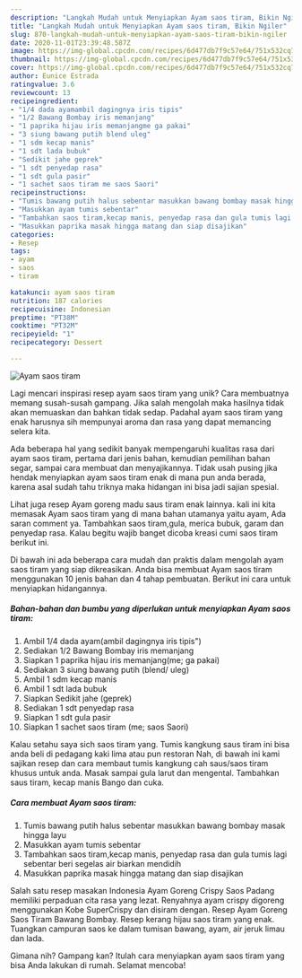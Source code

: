 ```yaml
---
description: "Langkah Mudah untuk Menyiapkan Ayam saos tiram, Bikin Ngiler"
title: "Langkah Mudah untuk Menyiapkan Ayam saos tiram, Bikin Ngiler"
slug: 870-langkah-mudah-untuk-menyiapkan-ayam-saos-tiram-bikin-ngiler
date: 2020-11-01T23:39:48.587Z
image: https://img-global.cpcdn.com/recipes/6d477db7f9c57e64/751x532cq70/ayam-saos-tiram-foto-resep-utama.jpg
thumbnail: https://img-global.cpcdn.com/recipes/6d477db7f9c57e64/751x532cq70/ayam-saos-tiram-foto-resep-utama.jpg
cover: https://img-global.cpcdn.com/recipes/6d477db7f9c57e64/751x532cq70/ayam-saos-tiram-foto-resep-utama.jpg
author: Eunice Estrada
ratingvalue: 3.6
reviewcount: 13
recipeingredient:
- "1/4 dada ayamambil dagingnya iris tipis"
- "1/2 Bawang Bombay iris memanjang"
- "1 paprika hijau iris memanjangme ga pakai"
- "3 siung bawang putih blend uleg"
- "1 sdm kecap manis"
- "1 sdt lada bubuk"
- "Sedikit jahe geprek"
- "1 sdt penyedap rasa"
- "1 sdt gula pasir"
- "1 sachet saos tiram me saos Saori"
recipeinstructions:
- "Tumis bawang putih halus sebentar masukkan bawang bombay masak hingga layu"
- "Masukkan ayam tumis sebentar"
- "Tambahkan saos tiram,kecap manis, penyedap rasa dan gula tumis lagi sebentar beri segelas air biarkan mendidih"
- "Masukkan paprika masak hingga matang dan siap disajikan"
categories:
- Resep
tags:
- ayam
- saos
- tiram

katakunci: ayam saos tiram 
nutrition: 187 calories
recipecuisine: Indonesian
preptime: "PT38M"
cooktime: "PT32M"
recipeyield: "1"
recipecategory: Dessert

---
```



![Ayam saos tiram](https://img-global.cpcdn.com/recipes/6d477db7f9c57e64/751x532cq70/ayam-saos-tiram-foto-resep-utama.jpg)

Lagi mencari inspirasi resep ayam saos tiram yang unik? Cara membuatnya memang susah-susah gampang. Jika salah mengolah maka hasilnya tidak akan memuaskan dan bahkan tidak sedap. Padahal ayam saos tiram yang enak harusnya sih mempunyai aroma dan rasa yang dapat memancing selera kita.

Ada beberapa hal yang sedikit banyak mempengaruhi kualitas rasa dari ayam saos tiram, pertama dari jenis bahan, kemudian pemilihan bahan segar, sampai cara membuat dan menyajikannya. Tidak usah pusing jika hendak menyiapkan ayam saos tiram enak di mana pun anda berada, karena asal sudah tahu triknya maka hidangan ini bisa jadi sajian spesial.

Lihat juga resep Ayam goreng madu saus tiram enak lainnya. kali ini kita memasak Ayam saos tiram yang di mana bahan utamanya yaitu ayam, Ada saran comment ya. Tambahkan saos tiram,gula, merica bubuk, garam dan penyedap rasa. Kalau begitu wajib banget dicoba kreasi cumi saos tiram berikut ini.


Di bawah ini ada beberapa cara mudah dan praktis dalam mengolah ayam saos tiram yang siap dikreasikan. Anda bisa membuat Ayam saos tiram menggunakan 10 jenis bahan dan 4 tahap pembuatan. Berikut ini cara untuk menyiapkan hidangannya.

<!--inarticleads1-->

##### Bahan-bahan dan bumbu yang diperlukan untuk menyiapkan Ayam saos tiram:

1. Ambil 1/4 dada ayam(ambil dagingnya iris tipis&#34;)
1. Sediakan 1/2 Bawang Bombay iris memanjang
1. Siapkan 1 paprika hijau iris memanjang(me; ga pakai)
1. Sediakan 3 siung bawang putih (blend/ uleg)
1. Ambil 1 sdm kecap manis
1. Ambil 1 sdt lada bubuk
1. Siapkan Sedikit jahe (geprek)
1. Sediakan 1 sdt penyedap rasa
1. Siapkan 1 sdt gula pasir
1. Siapkan 1 sachet saos tiram (me; saos Saori)


Kalau setahu saya sich saos tiram yang. Tumis kangkung saus tiram ini bisa anda beli di pedagang kaki lima atau pun restoran Nah, di bawah ini kami sajikan resep dan cara membaut tumis kangkung cah saus/saos tiram khusus untuk anda. Masak sampai gula larut dan mengental. Tambahkan saus tiram, kecap manis Bango dan cuka. 

<!--inarticleads2-->

##### Cara membuat Ayam saos tiram:

1. Tumis bawang putih halus sebentar masukkan bawang bombay masak hingga layu
1. Masukkan ayam tumis sebentar
1. Tambahkan saos tiram,kecap manis, penyedap rasa dan gula tumis lagi sebentar beri segelas air biarkan mendidih
1. Masukkan paprika masak hingga matang dan siap disajikan


Salah satu resep masakan Indonesia Ayam Goreng Crispy Saos Padang memiliki perpaduan cita rasa yang lezat. Renyahnya ayam crispy digoreng menggunakan Kobe SuperCrispy dan disiram dengan. Resep Ayam Goreng Saos Tiram Bawang Bombay. Resep kerang hijau saos tiram yang enak. Tuangkan campuran saos ke dalam tumisan bawang, ayam, air jeruk limau dan lada. 

Gimana nih? Gampang kan? Itulah cara menyiapkan ayam saos tiram yang bisa Anda lakukan di rumah. Selamat mencoba!
